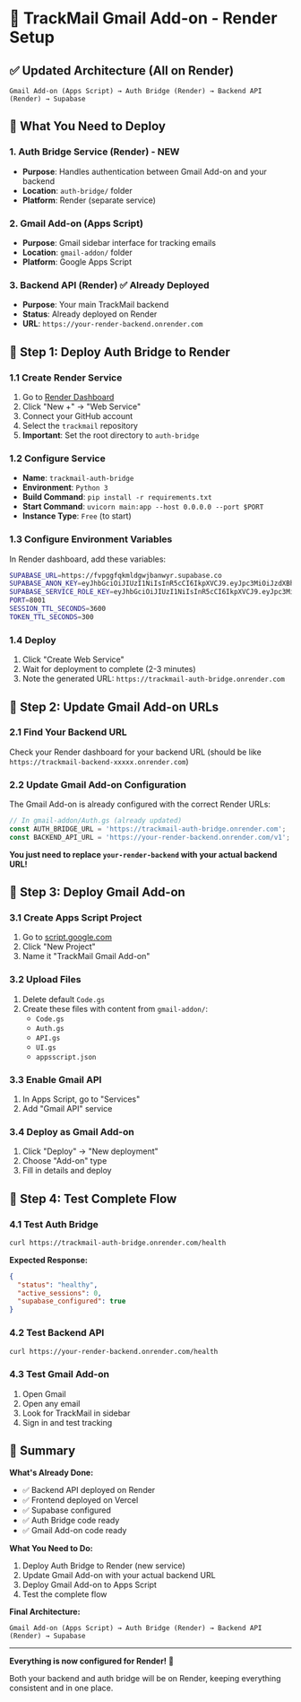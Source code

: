 # 🚀 TrackMail Gmail Add-on - Render Setup

## ✅ **Updated Architecture (All on Render)**

```
Gmail Add-on (Apps Script) → Auth Bridge (Render) → Backend API (Render) → Supabase
```

## 🎯 **What You Need to Deploy**

### 1. **Auth Bridge Service** (Render) - **NEW**
- **Purpose**: Handles authentication between Gmail Add-on and your backend
- **Location**: `auth-bridge/` folder
- **Platform**: Render (separate service)

### 2. **Gmail Add-on** (Apps Script)
- **Purpose**: Gmail sidebar interface for tracking emails
- **Location**: `gmail-addon/` folder  
- **Platform**: Google Apps Script

### 3. **Backend API** (Render) ✅ **Already Deployed**
- **Purpose**: Your main TrackMail backend
- **Status**: Already deployed on Render
- **URL**: `https://your-render-backend.onrender.com`

## 🚀 **Step 1: Deploy Auth Bridge to Render**

### 1.1 Create Render Service
1. Go to [Render Dashboard](https://dashboard.render.com)
2. Click "New +" → "Web Service"
3. Connect your GitHub account
4. Select the `trackmail` repository
5. **Important**: Set the root directory to `auth-bridge`

### 1.2 Configure Service
- **Name**: `trackmail-auth-bridge`
- **Environment**: `Python 3`
- **Build Command**: `pip install -r requirements.txt`
- **Start Command**: `uvicorn main:app --host 0.0.0.0 --port $PORT`
- **Instance Type**: `Free` (to start)

### 1.3 Configure Environment Variables
In Render dashboard, add these variables:

```bash
SUPABASE_URL=https://fvpggfqkmldgwjbanwyr.supabase.co
SUPABASE_ANON_KEY=eyJhbGciOiJIUzI1NiIsInR5cCI6IkpXVCJ9.eyJpc3MiOiJzdXBhYmFzZSIsInJlZiI6ImZ2cGdnZnFrbWxkZ3dqYmFud3lyIiwicm9sZSI6ImFub24iLCJpYXQiOjE3NjAyNzY5MjIsImV4cCI6MjA3NTg1MjkyMn0.bqVIUz4t-s6Tc-tmglITDTm1KeY5panOfTKkFzzqTwQ
SUPABASE_SERVICE_ROLE_KEY=eyJhbGciOiJIUzI1NiIsInR5cCI6IkpXVCJ9.eyJpc3MiOiJzdXBhYmFzZSIsInJlZiI6ImZ2cGdnZnFrbWxkZ3dqYmFud3lyIiwicm9sZSI6InNlcnZpY2Vfcm9sZSIsImlhdCI6MTc2MDI3NjkyMiwiZXhwIjoyMDc1ODUyOTIyfQ.IOS86Nz_skmn_xiv9-cEX_RM82duRkXo_Ro28_Ct_vk
PORT=8001
SESSION_TTL_SECONDS=3600
TOKEN_TTL_SECONDS=300
```

### 1.4 Deploy
1. Click "Create Web Service"
2. Wait for deployment to complete (2-3 minutes)
3. Note the generated URL: `https://trackmail-auth-bridge.onrender.com`

## 🚀 **Step 2: Update Gmail Add-on URLs**

### 2.1 Find Your Backend URL
Check your Render dashboard for your backend URL (should be like `https://trackmail-backend-xxxxx.onrender.com`)

### 2.2 Update Gmail Add-on Configuration
The Gmail Add-on is already configured with the correct Render URLs:

```javascript
// In gmail-addon/Auth.gs (already updated)
const AUTH_BRIDGE_URL = 'https://trackmail-auth-bridge.onrender.com';
const BACKEND_API_URL = 'https://your-render-backend.onrender.com/v1';
```

**You just need to replace `your-render-backend` with your actual backend URL!**

## 🚀 **Step 3: Deploy Gmail Add-on**

### 3.1 Create Apps Script Project
1. Go to [script.google.com](https://script.google.com)
2. Click "New Project"
3. Name it "TrackMail Gmail Add-on"

### 3.2 Upload Files
1. Delete default `Code.gs`
2. Create these files with content from `gmail-addon/`:
   - `Code.gs`
   - `Auth.gs` 
   - `API.gs`
   - `UI.gs`
   - `appsscript.json`

### 3.3 Enable Gmail API
1. In Apps Script, go to "Services"
2. Add "Gmail API" service

### 3.4 Deploy as Gmail Add-on
1. Click "Deploy" → "New deployment"
2. Choose "Add-on" type
3. Fill in details and deploy

## 🧪 **Step 4: Test Complete Flow**

### 4.1 Test Auth Bridge
```bash
curl https://trackmail-auth-bridge.onrender.com/health
```

**Expected Response:**
```json
{
  "status": "healthy",
  "active_sessions": 0,
  "supabase_configured": true
}
```

### 4.2 Test Backend API
```bash
curl https://your-render-backend.onrender.com/health
```

### 4.3 Test Gmail Add-on
1. Open Gmail
2. Open any email
3. Look for TrackMail in sidebar
4. Sign in and test tracking

## 🎯 **Summary**

**What's Already Done:**
- ✅ Backend API deployed on Render
- ✅ Frontend deployed on Vercel
- ✅ Supabase configured
- ✅ Auth Bridge code ready
- ✅ Gmail Add-on code ready

**What You Need to Do:**
1. Deploy Auth Bridge to Render (new service)
2. Update Gmail Add-on with your actual backend URL
3. Deploy Gmail Add-on to Apps Script
4. Test the complete flow

**Final Architecture:**
```
Gmail Add-on (Apps Script) → Auth Bridge (Render) → Backend API (Render) → Supabase
```

---

**Everything is now configured for Render!** 🚀

Both your backend and auth bridge will be on Render, keeping everything consistent and in one place.
